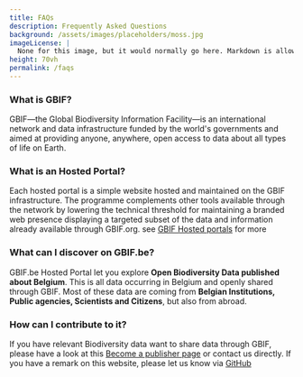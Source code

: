 ```yaml
---
title: FAQs
description: Frequently Asked Questions
background: /assets/images/placeholders/moss.jpg
imageLicense: |
  None for this image, but it would normally go here. Markdown is allowed.
height: 70vh
permalink: /faqs
---
```


### What is GBIF?

GBIF—the Global Biodiversity Information Facility—is an international network and data infrastructure funded by the world's governments and aimed at providing anyone, anywhere, open access to data about all types of life on Earth.

### What is an Hosted Portal?

Each hosted portal is a simple website hosted and maintained on the GBIF infrastructure. The programme complements other tools available through the network by lowering the technical threshold for maintaining a branded web presence displaying a targeted subset of the data and information already available through GBIF.org. see [GBIF Hosted portals](https://www.gbif.org/hosted-portals) for more

### What can I discover on GBIF.be?

GBIF.be Hosted Portal let you explore **Open Biodiversity Data published about Belgium**. This is all data occurring in Belgium and openly shared through GBIF.
Most of these data are coming from **Belgian Institutions, Public agencies, Scientists and Citizens**, but also from abroad.

### How can I contribute to it?

If you have relevant Biodiversity data want to share data through GBIF, please have a look at this [Become a publisher page](https://www.gbif.org/become-a-publisher) or contact us directly.
If you have a remark on this website, please let us know via [GitHub](https://github.com/gbif/hp-gbif-be)
